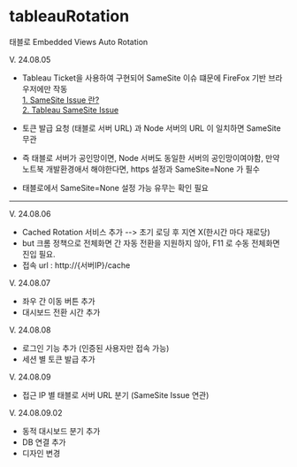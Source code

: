 # tableauRotation
태블로 Embedded Views Auto Rotation

V. 24.08.05  
* Tableau Ticket을 사용하여 구현되어 SameSite 이슈 떄문에 FireFox 기반 브라우저에만 작동   
[1. SameSite Issue 란?](https://www.codeit.kr/tutorials/94/%EC%BF%A0%ED%82%A4%EC%9D%98%20SameSite%20%EC%98%B5%EC%85%98%EC%9D%B4%EB%9E%80%3F)   
[2. Tableau SameSite Issue](https://help.salesforce.com/s/articleView?id=001472205&type=1)

* 토큰 발급 요청 (태블로 서버 URL) 과 Node 서버의 URL 이 일치하면 SameSite 무관   
* 즉  태블로 서버가 공인망이면, Node 서버도 동일한 서버의 공인망이여야함, 만약 노트북 개발환경애서 해야한다면, https 설정과 SameSite=None 가 필수   
* 태블로에서 SameSite=None 설정 가능 유무는 확인 필요

------

V. 24.08.06   
* Cached Rotation 서비스 추가 --> 초기 로딩 후 지연 X(한시간 마다 재로당)   
* but 크롬 정책으로 전체화면 간 자동 전환을 지원하지 않아, F11 로 수동 전체화면 진입 필요.   
* 접속 url : http://{서버IP}/cache    
   
V. 24.08.07   
* 좌우 간 이동 버튼 추가   
* 대시보드 전환 시간 추가   

V. 24.08.08   
* 로그인 기능 추가 (인증된 사용자만 접속 가능)   
* 세션 별 토큰 발급 추가   

V. 24.08.09   
* 접근 IP 별 태블로 서버 URL 분기 (SameSite Issue 연관)   

V. 24.08.09.02   
* 동적 대시보드 분기 추가   
* DB 연결 추가    
* 디자인 변경